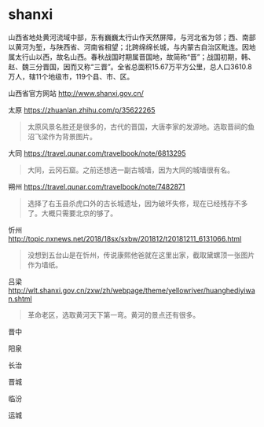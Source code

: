 # shanxi

山西省地处黄河流域中部，东有巍巍太行山作天然屏障，与河北省为邻；西、南部以黄河为堑，与陕西省、河南省相望；北跨绵绵长城，与内蒙古自治区毗连。因地属太行山以西，故名山西。春秋战国时期属晋国地，故简称“晋”；战国初期，韩、赵、魏三分晋国，因而又称“三晋”。全省总面积15.67万平方公里，总人口3610.8万人，辖11个地级市，119个县、市、区。

山西省官方网站 http://www.shanxi.gov.cn/

太原 https://zhuanlan.zhihu.com/p/35622265

> 太原风景名胜还是很多的，古代的晋国，大唐李家的发源地。选取晋祠的鱼沼飞梁作为背景图片。

大同 https://travel.qunar.com/travelbook/note/6813295

> 大同，云冈石窟。之前还想选一副古城墙，因为大同的城墙很有名。

朔州 https://travel.qunar.com/travelbook/note/7482871

> 选择了右玉县杀虎口外的古长城遗址，因为破坏失修，现在已经残存不多了。大概只需要北京的够了。

忻州 http://topic.nxnews.net/2018/18sx/sxbw/201812/t20181211_6131066.html

> 没想到五台山是在忻州，传说康熙他爸就在这里出家，截取黛螺顶一张图片作为墙纸。

吕梁 http://wlt.shanxi.gov.cn/zxw/zh/webpage/theme/yellowriver/huanghediyiwan.shtml

> 革命老区，选取黄河天下第一弯。黄河的景点还有很多。

晋中

阳泉

长治

晋城

临汾

运城